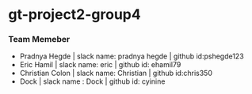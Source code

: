 # gt-project2-group4

### Team Memeber
* Pradnya Hegde | slack name: pradnya hegde | github id:pshegde123
* Eric Hamil | slack name: eric | github id: ehamil79
* Christian Colon | slack name: Christian | github id:chris350
* Dock | slack name : Dock | github id: cyinine
